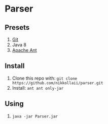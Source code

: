 # Parser

## Presets
1. [Git](https://git-scm.com/book/en/v2/Getting-Started-Installing-Git)
2. Java 8
3. [Apache Ant](https://ant.apache.org/)

## Install
1. Clone this repo with: `git clone https://github.com/nikkollaii/parser.git`
2. Install: `ant ant only-jar`

## Using
1. `java -jar Parser.jar`
